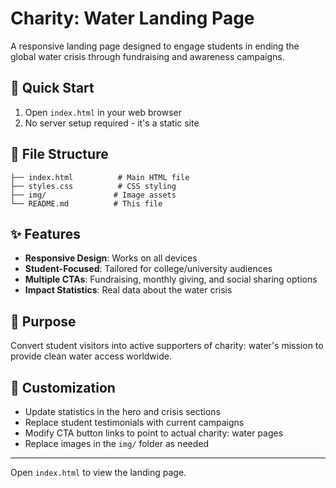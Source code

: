 # Charity: Water Landing Page

A responsive landing page designed to engage students in ending the global water crisis through fundraising and awareness campaigns.

## 🚀 Quick Start

1. Open `index.html` in your web browser
2. No server setup required - it's a static site

## 📁 File Structure

```
├── index.html          # Main HTML file
├── styles.css          # CSS styling
├── img/               # Image assets
└── README.md          # This file
```

## ✨ Features

- **Responsive Design**: Works on all devices
- **Student-Focused**: Tailored for college/university audiences
- **Multiple CTAs**: Fundraising, monthly giving, and social sharing options
- **Impact Statistics**: Real data about the water crisis

## 🎯 Purpose

Convert student visitors into active supporters of charity: water's mission to provide clean water access worldwide.

## 🔧 Customization

- Update statistics in the hero and crisis sections
- Replace student testimonials with current campaigns
- Modify CTA button links to point to actual charity: water pages
- Replace images in the `img/` folder as needed

---

Open `index.html` to view the landing page.